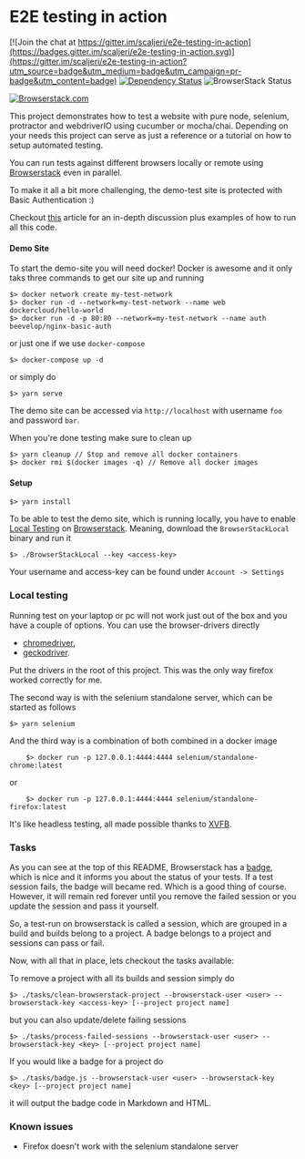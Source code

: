 # E2E testing in action  

[![Join the chat at https://gitter.im/scaljeri/e2e-testing-in-action](https://badges.gitter.im/scaljeri/e2e-testing-in-action.svg)](https://gitter.im/scaljeri/e2e-testing-in-action?utm_source=badge&utm_medium=badge&utm_campaign=pr-badge&utm_content=badge) [![Dependency Status][depstat-image]][depstat-url] ![BrowserStack Status](https://www.browserstack.com/automate/badge.svg?badge_key=SW5jemxFMi9URmh6SEtGOC9yN0dlRzZlME5Vd3RWYklTd0xMRHlLOEhmQT0tLWthYzAwM0xaaVBiRmpORTV0SXR1RVE9PQ==--fe0340b981aedb79e9f8271da1c6c0d0f92e1e17)


[![Browserstack.com](/browserstack-logo-small.png)](https://browserstack.com) 



This project demonstrates how to test a website with pure node, selenium, protractor and webdriverIO using cucumber or mocha/chai. Depending on 
your needs this project can serve as just a reference or a tutorial on how to setup automated testing.

You can run tests against different browsers locally or remote using [Browserstack](https://www.browserstack.com) even in parallel.

To make it all a bit more challenging, the demo-test site is protected with Basic Authentication :)

Checkout [this](https://scaljeri.github.io/e2e-testing-in-action/) article for an in-depth discussion plus examples of how to run 
all this code.

#### Demo Site
To start the demo-site you will need docker! Docker is awesome and it only taks three commands to get our site up and running

    $> docker network create my-test-network
    $> docker run -d --network=my-test-network --name web dockercloud/hello-world
    $> docker run -d -p 80:80 --network=my-test-network --name auth beevelop/nginx-basic-auth
    
or just one if we use `docker-compose`

    $> docker-compose up -d
    
or simply do
 
    $> yarn serve

The demo site can be accessed via `http://localhost` with username `foo` and password `bar`. 

When you're done testing make sure to clean up

    $> yarn cleanup // Stop and remove all docker containers
    $> docker rmi $(docker images -q) // Remove all docker images

#### Setup

    $> yarn install
    
To be able to test the demo site, which is running locally, you have to enable [Local Testing](https://www.browserstack.com/local-testing)
on [Browserstack](https://browserstack.com). Meaning, download the `BrowserStackLocal` binary and run it

    $> ./BrowserStackLocal --key <access-key>
    
Your username and access-key can be found under `Account -> Settings`

### Local testing
Running test on your laptop or pc will not work just out of the box and you have a couple of options. 
You can use the  browser-drivers directly

  * [chromedriver](https://sites.google.com/a/chromium.org/chromedriver/downloads), 
  * [geckodriver](https://github.com/mozilla/geckodriver/releases/). 
  
Put the drivers in the root of this project. This was the only way firefox worked correctly for me.
  
The second way is with the selenium standalone server, which can be started as follows

    $> yarn selenium
    
And the third way is a combination of both combined in a docker image

        $> docker run -p 127.0.0.1:4444:4444 selenium/standalone-chrome:latest
        
or

        $> docker run -p 127.0.0.1:4444:4444 selenium/standalone-firefox:latest

It's like headless testing, all made possible thanks to [XVFB](http://tobyho.com/2015/01/09/headless-browser-testing-xvfb/).

### Tasks 

As you can see at the top of this README, Browserstack has a [badge](https://www.browserstack.com/automate/status-badges),
which is nice and it informs you about the status of your tests. If a test session fails, the badge will became red. Which 
is a good thing of course. However, it will remain red forever until you remove the failed session or you update the session 
and pass it yourself. 

So, a test-run on browserstack is called a session, which are grouped in a build and builds belong to a project. 
A badge belongs to a project and sessions can pass or fail. 

Now, with all that in place, lets checkout the tasks available:

To remove a project with all its builds and session simply do
  
    $> ./tasks/clean-browserstack-project --browserstack-user <user> --browserstack-key <access-key> [--project project name]
    
but you can also update/delete failing sessions 

    $> ./tasks/process-failed-sessions --browserstack-user <user> --browserstack-key <key> [--project project name]
    
If you would like a badge for a project do
  
    $> ./tasks/badge.js --browserstack-user <user> --browserstack-key <key> [--project project name]
    
it will output the badge code in Markdown and HTML.

### Known issues

   * Firefox doesn't work with the selenium standalone server

[depstat-url]: https://david-dm.org/scaljeri/e2e-testing-in-action
[depstat-image]: https://david-dm.org/scaljeri/e2e-testing-in-action.svg

